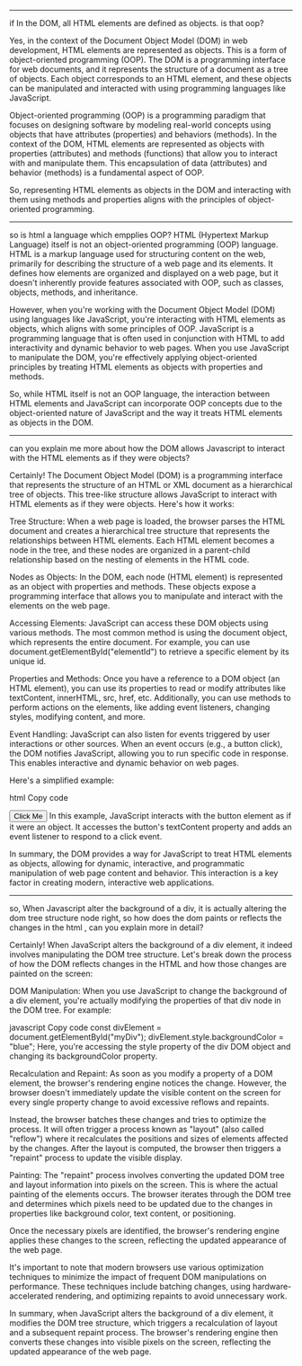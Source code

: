 ----
if In the DOM, all HTML elements are defined as objects. is that oop?

Yes, in the context of the Document Object Model (DOM) in web development, HTML elements are represented as objects. This is a form of object-oriented programming (OOP). The DOM is a programming interface for web documents, and it represents the structure of a document as a tree of objects. Each object corresponds to an HTML element, and these objects can be manipulated and interacted with using programming languages like JavaScript.

Object-oriented programming (OOP) is a programming paradigm that focuses on designing software by modeling real-world concepts using objects that have attributes (properties) and behaviors (methods). In the context of the DOM, HTML elements are represented as objects with properties (attributes) and methods (functions) that allow you to interact with and manipulate them. This encapsulation of data (attributes) and behavior (methods) is a fundamental aspect of OOP.

So, representing HTML elements as objects in the DOM and interacting with them using methods and properties aligns with the principles of object-oriented programming.



----
so is html a language which empplies OOP?
HTML (Hypertext Markup Language) itself is not an object-oriented programming (OOP) language. HTML is a markup language used for structuring content on the web, primarily for describing the structure of a web page and its elements. It defines how elements are organized and displayed on a web page, but it doesn't inherently provide features associated with OOP, such as classes, objects, methods, and inheritance.

However, when you're working with the Document Object Model (DOM) using languages like JavaScript, you're interacting with HTML elements as objects, which aligns with some principles of OOP. JavaScript is a programming language that is often used in conjunction with HTML to add interactivity and dynamic behavior to web pages. When you use JavaScript to manipulate the DOM, you're effectively applying object-oriented principles by treating HTML elements as objects with properties and methods.

So, while HTML itself is not an OOP language, the interaction between HTML elements and JavaScript can incorporate OOP concepts due to the object-oriented nature of JavaScript and the way it treats HTML elements as objects in the DOM.

----
can you explain me more about how the DOM allows Javascript to interact with the HTML elements as if they were objects?


Certainly! The Document Object Model (DOM) is a programming interface that represents the structure of an HTML or XML document as a hierarchical tree of objects. This tree-like structure allows JavaScript to interact with HTML elements as if they were objects. Here's how it works:

Tree Structure: When a web page is loaded, the browser parses the HTML document and creates a hierarchical tree structure that represents the relationships between HTML elements. Each HTML element becomes a node in the tree, and these nodes are organized in a parent-child relationship based on the nesting of elements in the HTML code.

Nodes as Objects: In the DOM, each node (HTML element) is represented as an object with properties and methods. These objects expose a programming interface that allows you to manipulate and interact with the elements on the web page.

Accessing Elements: JavaScript can access these DOM objects using various methods. The most common method is using the document object, which represents the entire document. For example, you can use document.getElementById("elementId") to retrieve a specific element by its unique id.

Properties and Methods: Once you have a reference to a DOM object (an HTML element), you can use its properties to read or modify attributes like textContent, innerHTML, src, href, etc. Additionally, you can use methods to perform actions on the elements, like adding event listeners, changing styles, modifying content, and more.

Event Handling: JavaScript can also listen for events triggered by user interactions or other sources. When an event occurs (e.g., a button click), the DOM notifies JavaScript, allowing you to run specific code in response. This enables interactive and dynamic behavior on web pages.

Here's a simplified example:

html
Copy code
<!DOCTYPE html>
<html>
<head>
  <title>DOM Interaction Example</title>
</head>
<body>
  <button id="myButton">Click Me</button>

  <script>
    // Get a reference to the button element using its id
    const button = document.getElementById("myButton");

    // Add a click event listener to the button
    button.addEventListener("click", function() {
      // Change the button's text when clicked
      button.textContent = "Clicked!";
    });
  </script>
</body>
</html>
In this example, JavaScript interacts with the button element as if it were an object. It accesses the button's textContent property and adds an event listener to respond to a click event.

In summary, the DOM provides a way for JavaScript to treat HTML elements as objects, allowing for dynamic, interactive, and programmatic manipulation of web page content and behavior. This interaction is a key factor in creating modern, interactive web applications.

----
so, When Javascript alter the background of a div, it is actually altering the dom tree structure node right, so how does the dom paints or reflects the changes in the html , can you explain more in detail?


Certainly! When JavaScript alters the background of a div element, it indeed involves manipulating the DOM tree structure. Let's break down the process of how the DOM reflects changes in the HTML and how those changes are painted on the screen:

DOM Manipulation:
When you use JavaScript to change the background of a div element, you're actually modifying the properties of that div node in the DOM tree. For example:

javascript
Copy code
const divElement = document.getElementById("myDiv");
divElement.style.backgroundColor = "blue";
Here, you're accessing the style property of the div DOM object and changing its backgroundColor property.

Recalculation and Repaint:
As soon as you modify a property of a DOM element, the browser's rendering engine notices the change. However, the browser doesn't immediately update the visible content on the screen for every single property change to avoid excessive reflows and repaints.

Instead, the browser batches these changes and tries to optimize the process. It will often trigger a process known as "layout" (also called "reflow") where it recalculates the positions and sizes of elements affected by the changes. After the layout is computed, the browser then triggers a "repaint" process to update the visible display.

Painting:
The "repaint" process involves converting the updated DOM tree and layout information into pixels on the screen. This is where the actual painting of the elements occurs. The browser iterates through the DOM tree and determines which pixels need to be updated due to the changes in properties like background color, text content, or positioning.

Once the necessary pixels are identified, the browser's rendering engine applies these changes to the screen, reflecting the updated appearance of the web page.

It's important to note that modern browsers use various optimization techniques to minimize the impact of frequent DOM manipulations on performance. These techniques include batching changes, using hardware-accelerated rendering, and optimizing repaints to avoid unnecessary work.

In summary, when JavaScript alters the background of a div element, it modifies the DOM tree structure, which triggers a recalculation of layout and a subsequent repaint process. The browser's rendering engine then converts these changes into visible pixels on the screen, reflecting the updated appearance of the web page.